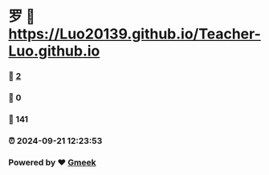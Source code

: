 # 罗 :link: https://Luo20139.github.io/Teacher-Luo.github.io 
### :page_facing_up: [2](https://Luo20139.github.io/Teacher-Luo.github.io/tag.html) 
### :speech_balloon: 0 
### :hibiscus: 141 
### :alarm_clock: 2024-09-21 12:23:53 
### Powered by :heart: [Gmeek](https://github.com/Meekdai/Gmeek)
